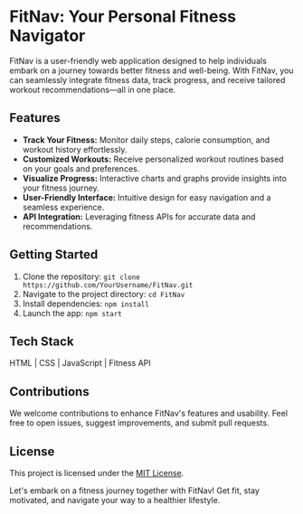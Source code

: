 # FitNav: Your Personal Fitness Navigator

FitNav is a user-friendly web application designed to help individuals embark on a journey towards better fitness and well-being. With FitNav, you can seamlessly integrate fitness data, track progress, and receive tailored workout recommendations—all in one place.

## Features

- **Track Your Fitness:** Monitor daily steps, calorie consumption, and workout history effortlessly.
- **Customized Workouts:** Receive personalized workout routines based on your goals and preferences.
- **Visualize Progress:** Interactive charts and graphs provide insights into your fitness journey.
- **User-Friendly Interface:** Intuitive design for easy navigation and a seamless experience.
- **API Integration:** Leveraging fitness APIs for accurate data and recommendations.

## Getting Started

1. Clone the repository: `git clone https://github.com/YourUsername/FitNav.git`
2. Navigate to the project directory: `cd FitNav`
3. Install dependencies: `npm install`
4. Launch the app: `npm start`

## Tech Stack

HTML | CSS | JavaScript | Fitness API

## Contributions

We welcome contributions to enhance FitNav's features and usability. Feel free to open issues, suggest improvements, and submit pull requests.

## License

This project is licensed under the [MIT License](LICENSE).

Let's embark on a fitness journey together with FitNav! Get fit, stay motivated, and navigate your way to a healthier lifestyle.
